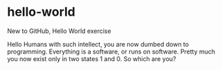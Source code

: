 # hello-world
New to GitHub, Hello World exercise

Hello Humans
with such intellect, you are now dumbed down to programming. Everything is a software, or runs on software. Pretty much you now exist only in two states 1 and 0. So which are you? 

